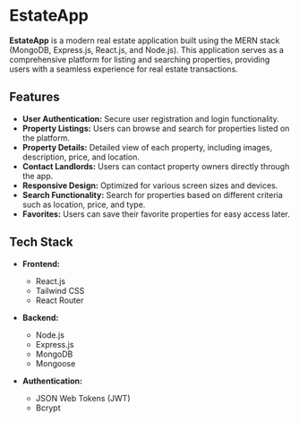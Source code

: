 # EstateApp

**EstateApp** is a modern real estate application built using the MERN stack (MongoDB, Express.js, React.js, and Node.js). This application serves as a comprehensive platform for listing and searching properties, providing users with a seamless experience for real estate transactions.

## Features

- **User Authentication:** Secure user registration and login functionality.
- **Property Listings:** Users can browse and search for properties listed on the platform.
- **Property Details:** Detailed view of each property, including images, description, price, and location.
- **Contact Landlords:** Users can contact property owners directly through the app.
- **Responsive Design:** Optimized for various screen sizes and devices.
- **Search Functionality:** Search for properties based on different criteria such as location, price, and type.
- **Favorites:** Users can save their favorite properties for easy access later.

## Tech Stack

- **Frontend:**
  - React.js
  - Tailwind CSS
  - React Router

- **Backend:**
  - Node.js
  - Express.js
  - MongoDB
  - Mongoose

- **Authentication:**
  - JSON Web Tokens (JWT)
  - Bcrypt


